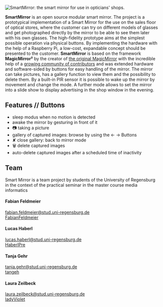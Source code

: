 ![SmartMirror: the smart mirror for use in opticians' shops. ](.github/header.png)

**SmartMirror** is an open source modular smart mirror. The project is a prototypical implementation of a Smart Mirror for the use on the sales floor of optical stores, where the customer can try on different models of glasses and get photographed directly by the mirror to be able to see them later with his own glasses. The high-fidelity prototype aims at the simplest possible operation via physical buttons. By implementing the hardware with the help of a Raspberry Pi, a low-cost, expandable concept should be presented to the customer. **SmartMirror** is based on the framework **MagicMirror²** by the creator of [the original MagicMirror](https://michaelteeuw.nl/tagged/magicmirror) with the incredible help of a [growing community of contributors](https://github.com/MichMich/MagicMirror/graphs/contributors) and was extended hardware and software-sided by buttons for easy handling of the mirror. The mirror can take pictures, has a gallery function to view them and the possibility to delete them. By a built-in PIR sensor it is possible to wake up the mirror by movement and change the mode. A further mode allows to set the mirror into a slide show to display advertising in the shop window in the evening.

## Features // Buttons

- sleep modus when no motion is detected
- awake the mirror by gesturing in front of it
- 📷 taking a picture
- gallery of captured images: browse by using the  ← → Buttons
- ✘ close gallery: back to mirror mode
- 🗑️ delete captured images
- auto-delete captured images after a scheduled time of inactivity

## Team

Smart Mirror is a team project by students of the University of Regensburg in the context of the practical seminar in the master course media informatics

#### Fabian Feldmeier
fabian.feldmeier@stud.uni-regensburg.de<br>
[FabianFeldmeier](https://github.com/FabianFeldmeier)<br>

#### Lucas Haberl
lucas.haberl@stud.uni-regensburg.de<br>
[HaberlPre](https://github.com/HaberlPre)<br>


#### Tanja Gehr
tanja.gehr@stud.uni-regensburg.de<br>
[tangeh](https://github.com/tangeh)<br>

#### Laura Zeilbeck
laura.zeilbeck@stud.uni-regensburg.de<br>
[ladyViolet](https://github.com/ladyViolet)<br>
